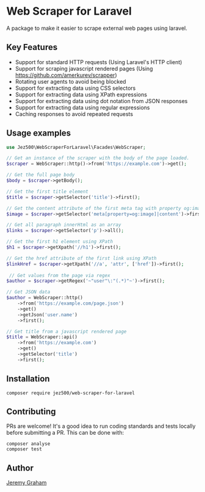 # Web Scraper for Laravel

A package to make it easier to scrape external web pages using laravel.

## Key Features
* Support for standard HTTP requests (Using Laravel's HTTP client)
* Support for scraping javascript rendered pages (Using https://github.com/amerkurev/scrapper)
* Rotating user agents to avoid being blocked
* Support for extracting data using CSS selectors
* Support for extracting data using XPath expressions
* Support for extracting data using dot notation from JSON responses
* Support for extracting data using regular expressions
* Caching responses to avoid repeated requests

## Usage examples

```php
use Jez500\WebScraperForLaravel\Facades\WebScraper;

// Get an instance of the scraper with the body of the page loaded.
$scraper = WebScraper::http()->from('https://example.com')->get();

// Get the full page body
$body = $scraper->getBody();

// Get the first title element
$title = $scraper->getSelector('title')->first(); 

// Get the content attribute of the first meta tag with property og:image
$image = $scraper->getSelector('meta[property=og:image]|content')->first(); 

// Get all paragraph innerHtml as an array
$links = $scraper->getSelector('p')->all();

// Get the first h1 element using XPath
$h1 = $scraper->getXpath('//h1')->first();

// Get the href attribute of the first link using XPath
$linkHref = $scraper->getXpath('//a', 'attr', ['href'])->first();
 
 // Get values from the page via regex
$author = $scraper->getRegex('~"user"\:"(.*)"~')->first();

// Get JSON data
$author = WebScraper::http()
    ->from('https://example.com/page.json')
    ->get()
    ->getJson('user.name')
    ->first();

// Get title from a javascript rendered page
$title = WebScraper::api()
    ->from('https://example.com')
    ->get()
    ->getSelector('title')
    ->first();
```

## Installation

```shell
composer require jez500/web-scraper-for-laravel
```

## Contributing

PRs are welcome! It's a good idea to run coding standards and tests locally before submitting a PR.
This can be done with:

```shell
composer analyse
composer test
```

## Author
[Jeremy Graham](https://github.com/jez500)
